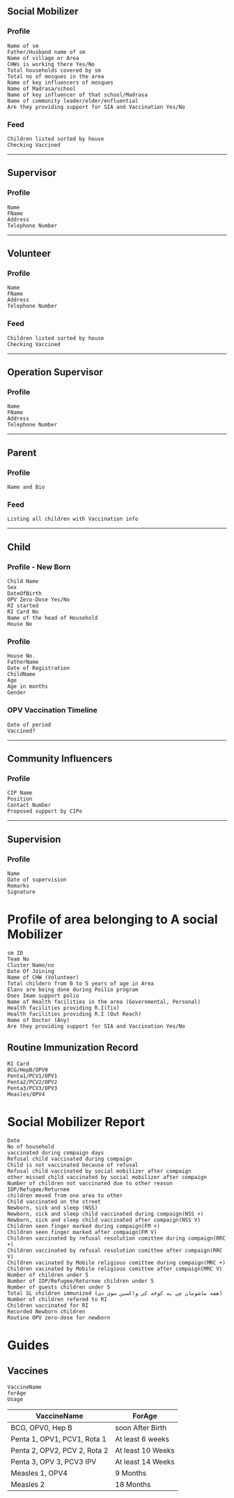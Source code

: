 ## Social Mobilizer
### Profile  
    Name of sm
    Father/Husband name of sm
    Name of village or Area
    CHWs is working there Yes/No
    Total households covered by sm
    Total no of mosques in the area
    Name of key influencers of mosques
    Name of Madrasa/school
    Name of key influencer of that school/Madrasa
    Name of community leader/elder/enfluential
    Are they providing support for SIA and Vaccination Yes/No
### Feed
    Children listed sorted by house
    Checking Vaccined
<hr/> 

## Supervisor
### Profile
    Name
    FName
    Address
    Telephone Number
<hr/> 

## Volunteer
### Profile
    Name
    FName
    Address
    Telephone Number
### Feed
    Children listed sorted by house
    Checking Vaccined
<hr/> 

## Operation Supervisor
### Profile
    Name
    FName
    Address
    Telephone Number
<hr/> 

## Parent
### Profile
    Name and Bio
### Feed
    Listing all children with Vaccination info
<hr/> 

## Child
### Profile - New Born
    Child Name
    Sex
    DateOfBirth
    OPV Zero-Dose Yes/No
    RI started
    RI Card No
    Name of the head of Household
    House No

### Profile
    House No.
    FatherName
    Date of Registration
    ChildName
    Age
    Age in months
    Gender

### OPV Vaccination Timeline
    Date of period
    Vaccined?

<hr/>

## Community Influencers
### Profile
    CIP Name
    Position
    Contact Number
    Proposed support by CIPe
    
 <hr/>
 
 ## Supervision
### Profile
    Name
    Date of supervision
    Remarks
    Signature

# Profile of area belonging to A social Mobilizer
    sm ID 
    Team No 
    Cluster Name/no
    Date Of Joining
    Name of CHW (Volunteer)
    Total childern from 0 to 5 years of age in Area
    Elans are being done during Poilio program
    Does Imam support polio
    Name of Health facilities in the area (Governmental, Personal)
    Health facilities providing R.I(fix)
    Health facilities providing R.I (Out Reach)
    Name of Doctor (Any)
    Are they providing support for SIA and Vaccination Yes/No

## Routine Immunization Record
    RI Card
    BCG/HepB/OPV0
    Penta1/PCV1/OPV1
    Penta2/PCV2/OPV2
    Penta3/PCV3/OPV3
    Measles/OPV4

# Social Mobilizer Report
    Date
    No of household
    vaccinated during compaign days
    Refusal child vaccinated during compaign 
    Child is not vaccinated because of refusal
    Refusal child vaccinated by social mobilizer after compaign
    other missed child vaccinated by social mobilizer after compaign
    Number of children not vaccinated due to other reason
    IDP/Refugee/Returnee
    children moved from one area to other
    Child vaccinated on the street 
    Newborn, sick and sleep (NSS)
    Newborn, sick and sleep child vaccinated during compaign(NSS +)
    Newborn, sick and sleep child vaccinated after compaign(NSS V)
    Children seen finger marked during compaign(FM +)
    Children seen finger marked after compaign(FM V)
    Children vaccinated by refusal resolution comittee during compaign(RRC +)
    Children vaccinated by refusal resolution comittee after compaign(RRC V)
    Children vacinated by Mobile religious comittee during compaign(MRC +)
    Children vacinated by Mobile religious comittee after compaign(MRC V)
    Number of children under 5
    Number of IDP/Refugee/Returnee children under 5
    Number of guests children under 5
    Total SL children immunized (هفه ماشومان چي په کوڅه کي واکسین سوی دی)
    Number of children refered to RI
    Children vaccinated for RI
    Recorded Newborn children
    Routine OPV zero-dose for newborn
    
# Guides
## Vaccines 
    VaccineName 
    forAge
    Usage

| VaccineName                  | ForAge            |
|------------------------------|-------------------|
| BCG, OPV0, Hep B             | soon After Birth  |
| Penta 1, OPV1, PCV1, Rota 1  | At least 6 weeks  |
| Penta 2, OPV2, PCV 2, Rota 2 | At least 10 Weeks |
| Penta 3, OPV 3, PCV3 IPV     | At least 14 Weeks |
| Measles 1, OPV4              | 9 Months          |
| Measles 2                    | 18 Months         |
